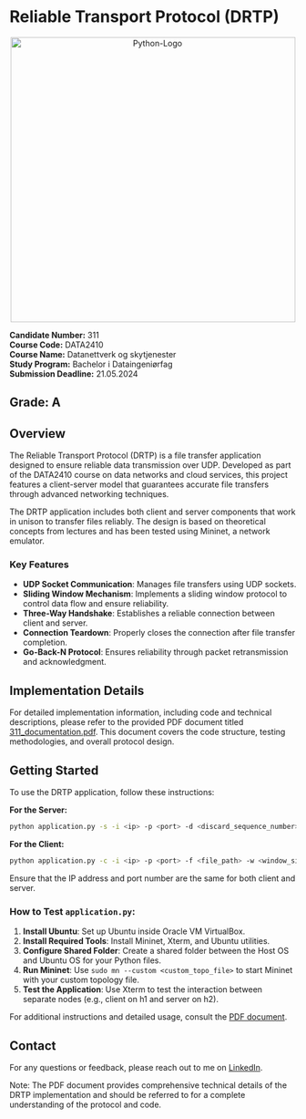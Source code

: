 # Reliable Transport Protocol (DRTP)

<div align="center">
  <img src="https://cdn.freebiesupply.com/logos/large/2x/python-5-logo-png-transparent.png" alt="Python-Logo" width="500"/>
</div>

**Candidate Number:** 311  
**Course Code:** DATA2410  
**Course Name:** Datanettverk og skytjenester  
**Study Program:** Bachelor i Dataingeniørfag  
**Submission Deadline:** 21.05.2024

## **Grade:** A

## Overview

The Reliable Transport Protocol (DRTP) is a file transfer application designed to ensure reliable data transmission over UDP. Developed as part of the DATA2410 course on data networks and cloud services, this project features a client-server model that guarantees accurate file transfers through advanced networking techniques.

The DRTP application includes both client and server components that work in unison to transfer files reliably. The design is based on theoretical concepts from lectures and has been tested using Mininet, a network emulator.

### Key Features

- **UDP Socket Communication**: Manages file transfers using UDP sockets.
- **Sliding Window Mechanism**: Implements a sliding window protocol to control data flow and ensure reliability.
- **Three-Way Handshake**: Establishes a reliable connection between client and server.
- **Connection Teardown**: Properly closes the connection after file transfer completion.
- **Go-Back-N Protocol**: Ensures reliability through packet retransmission and acknowledgment.

## Implementation Details

For detailed implementation information, including code and technical descriptions, please refer to the provided PDF document titled [311_documentation.pdf](311_documentation.pdf). This document covers the code structure, testing methodologies, and overall protocol design.

## Getting Started

To use the DRTP application, follow these instructions:

**For the Server:**
```bash
python application.py -s -i <ip> -p <port> -d <discard_sequence_number>
```

**For the Client:**
```bash
python application.py -c -i <ip> -p <port> -f <file_path> -w <window_size>
```

Ensure that the IP address and port number are the same for both client and server.

### How to Test `application.py`:

1. **Install Ubuntu**: Set up Ubuntu inside Oracle VM VirtualBox.
2. **Install Required Tools**: Install Mininet, Xterm, and Ubuntu utilities.
3. **Configure Shared Folder**: Create a shared folder between the Host OS and Ubuntu OS for your Python files.
4. **Run Mininet**: Use `sudo mn --custom <custom_topo_file>` to start Mininet with your custom topology file.
5. **Test the Application**: Use Xterm to test the interaction between separate nodes (e.g., client on h1 and server on h2).

For additional instructions and detailed usage, consult the [PDF document](311_documentation.pdf).

## Contact

For any questions or feedback, please reach out to me on [LinkedIn](https://www.linkedin.com/in/rafey-afzal-21a618290/).

Note: The PDF document provides comprehensive technical details of the DRTP implementation and should be referred to for a complete understanding of the protocol and code.
